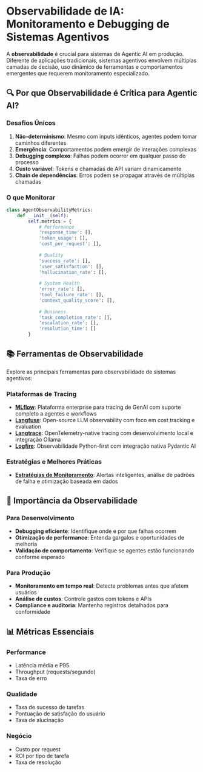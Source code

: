 # Observabilidade de IA: Monitoramento e Debugging de Sistemas Agentivos

A **observabilidade** é crucial para sistemas de Agentic AI em produção. Diferente de aplicações tradicionais, sistemas agentivos envolvem múltiplas camadas de decisão, uso dinâmico de ferramentas e comportamentos emergentes que requerem monitoramento especializado.

## 🔍 Por que Observabilidade é Crítica para Agentic AI?

### Desafios Únicos

1. **Não-determinismo**: Mesmo com inputs idênticos, agentes podem tomar caminhos diferentes
2. **Emergência**: Comportamentos podem emergir de interações complexas
3. **Debugging complexo**: Falhas podem ocorrer em qualquer passo do processo
4. **Custo variável**: Tokens e chamadas de API variam dinamicamente
5. **Chain de dependências**: Erros podem se propagar através de múltiplas chamadas

### O que Monitorar

```python
class AgentObservabilityMetrics:
    def __init__(self):
        self.metrics = {
            # Performance
            'response_time': [],
            'token_usage': [],
            'cost_per_request': [],
            
            # Quality
            'success_rate': [],
            'user_satisfaction': [],
            'hallucination_rate': [],
            
            # System Health
            'error_rate': [],
            'tool_failure_rate': [],
            'context_quality_score': [],
            
            # Business
            'task_completion_rate': [],
            'escalation_rate': [],
            'resolution_time': []
        }
```

## 📚 Ferramentas de Observabilidade

Explore as principais ferramentas para observabilidade de sistemas agentivos:

### Plataformas de Tracing

- **[MLflow](mlflow.md)**: Plataforma enterprise para tracing de GenAI com suporte completo a agentes e workflows
- **[Langfuse](langfuse.md)**: Open-source LLM observability com foco em cost tracking e evaluation
- **[Langtrace](langtrace.md)**: OpenTelemetry-native tracing com desenvolvimento local e integração Ollama
- **[Logfire](logfire.md)**: Observabilidade Python-first com integração nativa Pydantic AI

### Estratégias e Melhores Práticas

- **[Estratégias de Monitoramento](strategies.md)**: Alertas inteligentes, análise de padrões de falha e otimização baseada em dados

## 🎯 Importância da Observabilidade

### Para Desenvolvimento
- **Debugging eficiente**: Identifique onde e por que falhas ocorrem
- **Otimização de performance**: Entenda gargalos e oportunidades de melhoria
- **Validação de comportamento**: Verifique se agentes estão funcionando conforme esperado

### Para Produção
- **Monitoramento em tempo real**: Detecte problemas antes que afetem usuários
- **Análise de custos**: Controle gastos com tokens e APIs
- **Compliance e auditoria**: Mantenha registros detalhados para conformidade

## 📊 Métricas Essenciais

### Performance
- Latência média e P95
- Throughput (requests/segundo)
- Taxa de erro

### Qualidade
- Taxa de sucesso de tarefas
- Pontuação de satisfação do usuário
- Taxa de alucinação

### Negócio
- Custo por request
- ROI por tipo de tarefa
- Taxa de resolução
